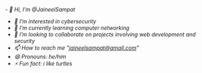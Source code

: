 <i>- 👋 Hi, I’m @JaineelSampat
- 👀 I’m interested in cybersecurity
- 🌱 I’m currently learning computer networking 
- 💞️ I’m looking to collaborate on projects involving web development and security
- 📫 How to reach me "jaineelsampat@gmail.com"
- 😄 Pronouns: he/him
- ⚡ Fun fact: i like turtles
</i>
<!---
JaineelSampat/JaineelSampat is a ✨ special ✨ repository because its `README.md` (this file) appears on your GitHub profile.
You can click the Preview link to take a look at your changes.
--->

